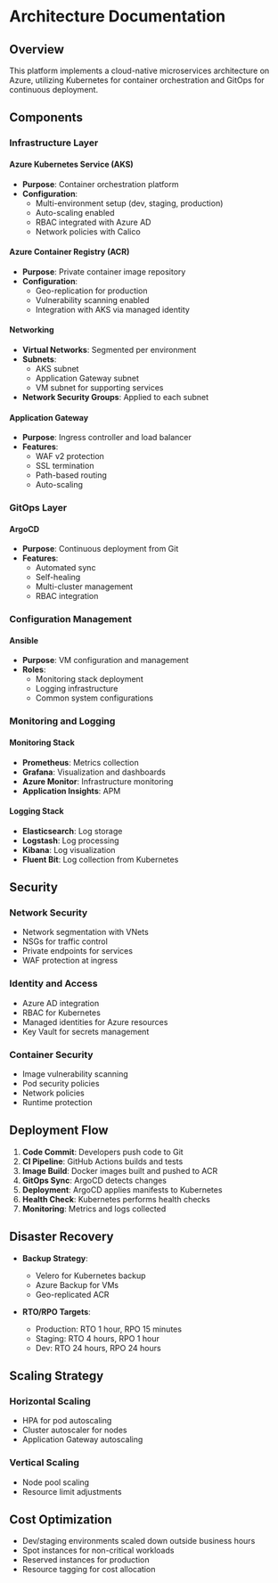 # Architecture Documentation

## Overview

This platform implements a cloud-native microservices architecture on Azure, utilizing Kubernetes for container orchestration and GitOps for continuous deployment.

## Components

### Infrastructure Layer

#### Azure Kubernetes Service (AKS)
- **Purpose**: Container orchestration platform
- **Configuration**: 
  - Multi-environment setup (dev, staging, production)
  - Auto-scaling enabled
  - RBAC integrated with Azure AD
  - Network policies with Calico

#### Azure Container Registry (ACR)
- **Purpose**: Private container image repository
- **Configuration**:
  - Geo-replication for production
  - Vulnerability scanning enabled
  - Integration with AKS via managed identity

#### Networking
- **Virtual Networks**: Segmented per environment
- **Subnets**:
  - AKS subnet
  - Application Gateway subnet
  - VM subnet for supporting services
- **Network Security Groups**: Applied to each subnet

#### Application Gateway
- **Purpose**: Ingress controller and load balancer
- **Features**:
  - WAF v2 protection
  - SSL termination
  - Path-based routing
  - Auto-scaling

### GitOps Layer

#### ArgoCD
- **Purpose**: Continuous deployment from Git
- **Features**:
  - Automated sync
  - Self-healing
  - Multi-cluster management
  - RBAC integration

### Configuration Management

#### Ansible
- **Purpose**: VM configuration and management
- **Roles**:
  - Monitoring stack deployment
  - Logging infrastructure
  - Common system configurations

### Monitoring and Logging

#### Monitoring Stack
- **Prometheus**: Metrics collection
- **Grafana**: Visualization and dashboards
- **Azure Monitor**: Infrastructure monitoring
- **Application Insights**: APM

#### Logging Stack
- **Elasticsearch**: Log storage
- **Logstash**: Log processing
- **Kibana**: Log visualization
- **Fluent Bit**: Log collection from Kubernetes

## Security

### Network Security
- Network segmentation with VNets
- NSGs for traffic control
- Private endpoints for services
- WAF protection at ingress

### Identity and Access
- Azure AD integration
- RBAC for Kubernetes
- Managed identities for Azure resources
- Key Vault for secrets management

### Container Security
- Image vulnerability scanning
- Pod security policies
- Network policies
- Runtime protection

## Deployment Flow

1. **Code Commit**: Developers push code to Git
2. **CI Pipeline**: GitHub Actions builds and tests
3. **Image Build**: Docker images built and pushed to ACR
4. **GitOps Sync**: ArgoCD detects changes
5. **Deployment**: ArgoCD applies manifests to Kubernetes
6. **Health Check**: Kubernetes performs health checks
7. **Monitoring**: Metrics and logs collected

## Disaster Recovery

- **Backup Strategy**: 
  - Velero for Kubernetes backup
  - Azure Backup for VMs
  - Geo-replicated ACR

- **RTO/RPO Targets**:
  - Production: RTO 1 hour, RPO 15 minutes
  - Staging: RTO 4 hours, RPO 1 hour
  - Dev: RTO 24 hours, RPO 24 hours

## Scaling Strategy

### Horizontal Scaling
- HPA for pod autoscaling
- Cluster autoscaler for nodes
- Application Gateway autoscaling

### Vertical Scaling
- Node pool scaling
- Resource limit adjustments

## Cost Optimization

- Dev/staging environments scaled down outside business hours
- Spot instances for non-critical workloads
- Reserved instances for production
- Resource tagging for cost allocation

